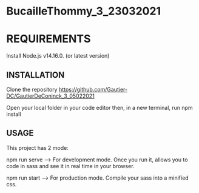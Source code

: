 # BucailleThommy_3_23032021

# REQUIREMENTS

Install Node.js v14.16.0. (or latest version)

## INSTALLATION

Clone the repository https://github.com/Gautier-DC/GautierDeConinck_3_05022021

Open your local folder in your code editor then, in a new terminal, run npm install

## USAGE

This project has 2 mode:

npm run serve
 --> For development mode. Once you run it, allows you to code in sass and see it in real time in your browser.

npm run start
 --> For production mode. Compile your sass into a minified css.
